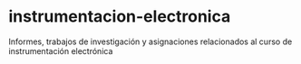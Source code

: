 # instrumentacion-electronica
Informes, trabajos de investigación y asignaciones relacionados al curso de instrumentación electrónica
